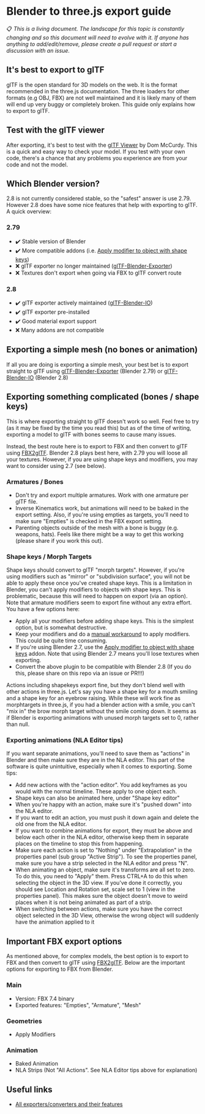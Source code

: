 # Blender to three.js export guide
📋 _This is a living document. The landscape for this topic is constantly changing and so this document will need to evolve with it. If anyone has anything to add/edit/remove, please create a pull request or start a discussion with an issue._

## It's best to export to glTF
glTF is the open standard for 3D models on the web. It is the format recommended in the three.js documentation. The three loaders for other formats (e.g OBJ, FBX) are not well maintained and it is likely many of them will end up very buggy or completely broken. This guide only explains how to export to glTF.

## Test with the glTF viewer
After exporting, it's best to test with the [glTF Viewer](https://gltf-viewer.donmccurdy.com/) by Dom McCurdy. This is a quick and easy way to check your model. If you test with your own code, there's a chance that any problems you experience are from your code and not the model.

## Which Blender version?
2.8 is not currently considered stable, so the "safest" answer is use 2.79. However 2.8 does have some nice features that help with exporting to glTF. A quick overview:

### 2.79
- ✔️ Stable version of Blender
- ✔️ More compatible addons (i.e. [Apply modifier to object with shape keys](https://github.com/przemir/ApplyModifierForObjectWithShapeKeys))
- ❌ glTF exporter no longer maintained ([glTF-Blender-Exporter](https://github.com/KhronosGroup/glTF-Blender-Exporter))
- ❌ Textures don't export when going via FBX to glTF convert route

### 2.8
- ✔️ glTF exporter actively maintained ([glTF-Blender-IO](https://github.com/KhronosGroup/glTF-Blender-IO))
- ✔️ glTF exporter pre-installed
- ✔️ Good material export support
- ❌ Many addons are not compatible

## Exporting a simple mesh (no bones or animation)
If all you are doing is exporting a simple mesh, your best bet is to export straight to glTF using [glTF-Blender-Exporter](https://github.com/KhronosGroup/glTF-Blender-Exporter) (Blender 2.79) or [glTF-Blender-IO](https://github.com/KhronosGroup/glTF-Blender-IO) (Blender 2.8)

## Exporting something complicated (bones / shape keys)
This is where exporting straight to glTF doesn't work so well. Feel free to try (as it may be fixed by the time you read this) but as of the time of writing, exporting a model to glTF with bones seems to cause many issues.

Instead, the best route here is to export to FBX and then convert to glTF using [FBX2glTF](https://github.com/facebookincubator/FBX2glTF). Blender 2.8 plays best here, with 2.79 you will loose all your textures. However, if you are using shape keys and modifiers, you may want to consider using 2.7 (see below).

### Armatures / Bones
- Don't try and export multiple armatures. Work with one armature per glTF file.
- Inverse Kinematics work, but animations will need to be baked in the export setting. Also, if you're using empties as targets, you'll need to make sure "Empties" is checked in the FBX export setting.
- Parenting objects outside of the mesh with a bone is buggy (e.g. weapons, hats). Feels like there might be a way to get this working (please share if you work this out).

### Shape keys / Morph Targets
Shape keys should convert to glTF "morph targets". However, if you're using modifiers such as "mirror" or "subdivision surface", you will not be able to apply these once you've created shape keys. This is a limitation in Blender, you can't apply modifiers to objects with shape keys. This is problematic, because this will need to happen on export (via an option). Note that armature modifiers seem to export fine without any extra effort. You have a few options here:
- Apply all your modifiers before adding shape keys. This is the simplest option, but is somewhat destructive.
- Keep your modifiers and do a [manual workaround](https://blender.stackexchange.com/questions/56795/shape-keys-and-applying-subdivision-surface-modifier) to apply modifiers. This could be quite time consuming.
- If you're using Blender 2.7, use the [Apply modifier to object with shape keys](https://github.com/przemir/ApplyModifierForObjectWithShapeKeys) addon. Note that using Blender 2.7 means you'll lose textures when exporting.
- Convert the above plugin to be compatible with Blender 2.8 (If you do this, please share on this repo via an issue or PR!!!)

Actions including shapekeys export fine, but they don't blend well with other actions in three.js. Let's say you have a shape key for a mouth smiling and a shape key for an eyebrow raising. While these will work fine as morphtargets in three.js, if you had a blender action with a smile, you can't "mix in" the brow morph target without the smile coming down. It seems as if Blender is exporting animations with unused morph targets set to 0, rather than null.

### Exporting animations (NLA Editor tips)
If you want separate animations, you'll need to save them as "actions" in Blender and then make sure they are in the NLA editor. This part of the software is quite unintuitive, especially when it comes to exporting. Some tips:
- Add new actions with the "action editor". You add keyframes as you would with the normal timeline. These apply to one object each.
- Shape keys can also be animated here, under "Shape key editor"
- When you're happy with an action, make sure it's "pushed down" into the NLA editor.
- If you want to edit an action, you must push it down again and delete the old one from the NLA editor.
- If you want to combine animations for export, they must be above and below each other in the NLA editor, otherwise keep them in separate places on the timeline to stop this from happening.
- Make sure each action is set to "Nothing" under "Extrapolation" in the properties panel (sub group "Active Strip"). To see the properties panel, make sure you have a strip selected in the NLA editor and press "N".
- When animating an object, make sure it's transforms are all set to zero. To do this, you need to "Apply" them. Press CTRL+A to do this when selecting the object in the 3D view. If you've done it correctly, you should see Location and Rotation set, scale set to 1 (view in the properties panel). This makes sure the object doesn't move to weird places when it is not being animated as part of a strip.
- When switching between actions, make sure you have the correct object selected in the 3D View, otherwise the wrong object will suddenly have the animation applied to it


## Important FBX export options
As mentioned above, for complex models, the best option is to export to FBX and then convert to glTF using [FBX2glTF](https://github.com/facebookincubator/FBX2glTF). Below are the important options for exporting to FBX from Blender.

### Main 
- Version: FBX 7.4 binary
- Exported features: "Empties", "Armature", "Mesh"

### Geometries 
- Apply Modifiers

### Animation
- Baked Animation
- NLA Strips (Not "All Actions". See NLA Editor tips above for explanation)

## Useful links
- [All exporters/converters and their features](https://github.com/KhronosGroup/glTF/issues/1271)
